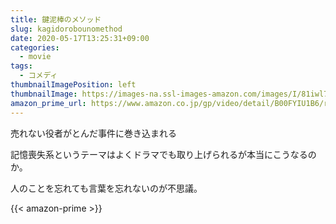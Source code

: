 ```yaml
---
title: 鍵泥棒のメソッド
slug: kagidorobounomethod
date: 2020-05-17T13:25:31+09:00
categories:
  - movie
tags:
  - コメディ
thumbnailImagePosition: left
thumbnailImage: https://images-na.ssl-images-amazon.com/images/I/81iwl7XjyNL._SX300_.jpg
amazon_prime_url: https://www.amazon.co.jp/gp/video/detail/B00FYIU1B6/ref=atv_dp_b00_det_c_Z0r2A3_1_1
---
```

売れない役者がとんだ事件に巻き込まれる
<!--more-->
記憶喪失系というテーマはよくドラマでも取り上げられるが本当にこうなるのか。

人のことを忘れても言葉を忘れないのが不思議。

{{< amazon-prime >}}
